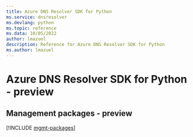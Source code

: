 ```yaml
---
title: Azure DNS Resolver SDK for Python
ms.service: dnsresolver
ms.devlang: python
ms.topic: reference
ms.data: 10/05/2022
author: lmazuel
description: Reference for Azure DNS Resolver SDK for Python
ms.author: lmazuel
---
```

# Azure DNS Resolver SDK for Python - preview

## Management packages - preview
[!INCLUDE [mgmt-packages](dns-resolver-mgmt-index.md)]